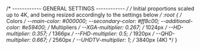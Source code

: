 /* ------------ GENERAL SETTINGS ------------ */
/* Initial proportions scaled up to 4K, and being resized accordingly to the settings below */
:root {
  /* Colors */
  --main-color: #000000;
  --secondary-color: #ff8c00;
  --additional-color: #e59400;
  /* Multipliers */
  --XGA-multiplier: 0.267; /* 1024px */
  --HD-multiplier: 0.357; /* 1366px */
  --FHD-multiplier: 0.5; /* 1920px */
  --QHD-multiplier: 0.667; /* 2560px */
  --UHDTV-multiplier: 1; /* 3840px (4K) */
}

